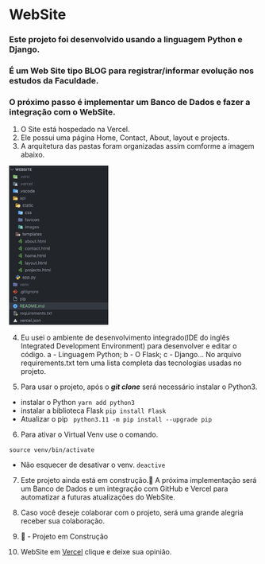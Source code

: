 # WebSite

### Este projeto foi desenvolvido usando a linguagem Python e Django.

### É um Web Site tipo BLOG para registrar/informar evolução nos estudos da Faculdade.

### O próximo passo é implementar um Banco de Dados e fazer a integração com o WebSite.

1. O Site está hospedado na Vercel.
2. Ele possui uma página Home, Contact, About, layout e projects.
3. A arquitetura das pastas foram organizadas assim comforme a imagem abaixo.

<div align="center"> </div>
  <p float="left">
    <img src="api/static/images/Screenshot 2023-08-15 at 17.37.09.png" width="200" />
  </p>

4. Eu usei o ambiente de desenvolvimento integrado(IDE do inglês Integrated Development Environment) para desenvolver e editar o código.
   a - Linguagem Python;
   b - O Flask;
   c - Django...
   No arquivo requirements.txt tem uma lista completa das tecnologias usadas no projeto.

5. Para usar o projeto, após o **_git clone_** será necessário instalar o Python3.

- instalar o Python `yarn add python3`
- instalar a biblioteca Flask `pip install Flask`
- Atualizar o pip ` python3.11 -m pip install --upgrade pip`

6. Para ativar o Virtual Venv use o comando.

```
source venv/bin/activate

```

- Não esquecer de desativar o venv. `deactive`

7. Este projeto ainda está em construção.🚧 A próxima implementação será um Banco de Dados e um integração com GitHub e Vercel para automatizar a futuras atualizações do WebSite.

8. Caso você deseje colaborar com o projeto, será uma grande alegria receber sua colaboração.

9. 🚧 - Projeto em Construção

10. WebSite em [Vercel](https://website-red-eight.vercel.app/) clique e deixe sua opinião.

